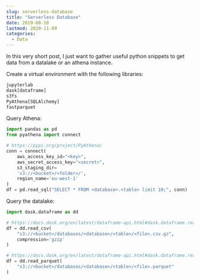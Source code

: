 ```yaml
---
slug: serverless-database
title: "Serverless Database"
date: 2019-08-10
lastmod: 2020-11-09
categories:
  - Data
---
```


In this very short post, I just want to gather useful python snippets to get data from a datalake or an athena instance.

Create a virtual environment with the following libraries:

```txt
jupyterlab
dask[dataframe]
s3fs
PyAthena[SQLAlchemy]
fastparquet
```

Query Athena:

```python
import pandas as pd
from pyathena import connect

# https://pypi.org/project/PyAthena/
conn = connect(
    aws_access_key_id="<key>",
    aws_secret_access_key="<secret>",
    s3_staging_dir=
    's3://<bucket>/<folder>/',
    region_name='eu-west-1'
)
df = pd.read_sql("SELECT * FROM <database>.<table> limit 10;", conn)
```

Query the datalake:

```python
import dask.dataframe as dd

# https://docs.dask.org/en/latest/dataframe-api.html#dask.dataframe.read_csv
df = dd.read_csv(
    "s3://<bucket>/databases/<database>/<table>/<file>.csv.gz",
    compression='gzip'
)

# https://docs.dask.org/en/latest/dataframe-api.html#dask.dataframe.read_parquet
df = dd.read_parquet(
    "s3://<bucket>/databases/<database>/<table>/<file>.parquet"
)
```
